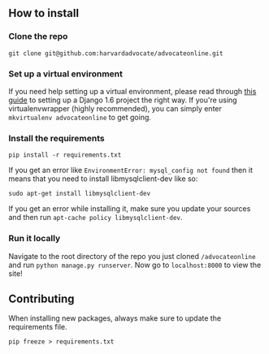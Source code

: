 ## How to install 

### Clone the repo
```git clone git@github.com:harvardadvocate/advocateonline.git```

### Set up a virtual environment
If you need help setting up a virtual environment, please read through [this guide](http://www.jeffknupp.com/blog/2013/12/18/starting-a-django-16-project-the-right-way) to setting up a Django 1.6 project the right way. If you're using virtualenvwrapper (highly recommended), you can simply enter
```mkvirtualenv advocateonline``` to get going.

### Install the requirements
```pip install -r requirements.txt```

If you get an error like ```EnvironmentError: mysql_config not found``` then it means that you need to install libmysqlclient-dev like so:

```sudo apt-get install libmysqlclient-dev```

If you get an error while installing it, make sure you update your sources and then run ```apt-cache policy libmysqlclient-dev```.

### Run it locally
Navigate to the root directory of the repo you just cloned ```/advocateonline``` and run
```python manage.py runserver```. Now go to ```localhost:8000``` to view the site!

## Contributing

When installing new packages, always make sure to update the requirements file.

```pip freeze > requirements.txt```